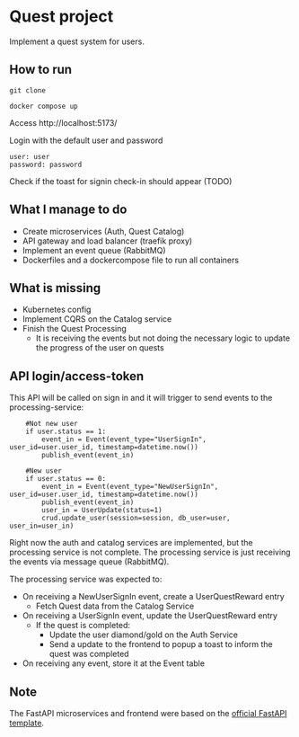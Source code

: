 # Quest project

Implement a quest system for users. 

## How to run

```
git clone

docker compose up
```

Access http://localhost:5173/

Login with the default user and password

```
user: user
password: password
```

Check if the toast for signin check-in should appear (TODO)



## What I manage to do

- Create microservices (Auth, Quest Catalog)
- API gateway and load balancer (traefik proxy)
- Implement an event queue (RabbitMQ)
- Dockerfiles and a dockercompose file to run all containers


## What is missing

- Kubernetes config
- Implement CQRS on the Catalog service
- Finish the Quest Processing
    - It is receiving the events but not doing the necessary logic to update the progress of the user on quests


## API login/access-token

This API will be called on sign in and it will trigger to send events to the processing-service:

```
    #Not new user
    if user.status == 1:
        event_in = Event(event_type="UserSignIn", user_id=user.user_id, timestamp=datetime.now())
        publish_event(event_in)

    #New user
    if user.status == 0:
        event_in = Event(event_type="NewUserSignIn", user_id=user.user_id, timestamp=datetime.now())
        publish_event(event_in)
        user_in = UserUpdate(status=1)
        crud.update_user(session=session, db_user=user, user_in=user_in)
```

Right now the auth and catalog services are implemented, but the processing service is not complete.
The processing service is just receiving the events via message queue (RabbitMQ).

The processing service was expected to:

- On receiving a NewUserSignIn event, create a UserQuestReward entry
    - Fetch Quest data from the Catalog Service
- On receiving a UserSignIn event, update the UserQuestReward entry
    - If the quest is completed:
        - Update the user diamond/gold on the Auth Service
        - Send a update to the frontend to popup a toast to inform the quest was completed
- On receiving any event, store it at the Event table


## Note

The FastAPI microservices and frontend were based on the [official FastAPI template](https://github.com/fastapi/full-stack-fastapi-template).